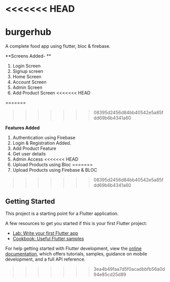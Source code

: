 <<<<<<< HEAD
=======
# burgerhub

A complete food app using flutter, bloc & firebase.

**Screens Added- **

1. Login Screen 
2. Signup screen 
3. Home Screen
4. Account Screen
5. Admin Screen
6. Add Product Screen
<<<<<<< HEAD

=======
>>>>>>> 08395d2456d84bb40542e5a85fdd69b6b4341a60

**Features Added**

1. Authentication using Firebase
2. Login & Registration Added.
3. Add Product Feature
4. Get user details 
5. Admin Access
<<<<<<< HEAD
6. Upload Products using Bloc
=======
6. Upload Products using Firebase & BLOC
>>>>>>> 08395d2456d84bb40542e5a85fdd69b6b4341a60






## Getting Started

This project is a starting point for a Flutter application.

A few resources to get you started if this is your first Flutter project:

- [Lab: Write your first Flutter app](https://docs.flutter.dev/get-started/codelab)
- [Cookbook: Useful Flutter samples](https://docs.flutter.dev/cookbook)

For help getting started with Flutter development, view the
[online documentation](https://docs.flutter.dev/), which offers tutorials,
samples, guidance on mobile development, and a full API reference.
>>>>>>> 3ea4b49faa7d5f0acadbbfb56a0d94e85cd25d89
